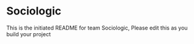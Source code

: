 # Sociologic
This is the initiated README for team Sociologic, Please edit this as you build your project
